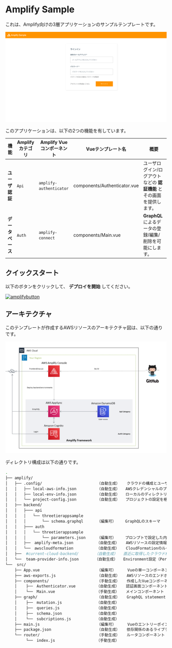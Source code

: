 # Amplify Sample

これは、Amplify向けの3層アプリケーションのサンプルテンプレートです。

![](/images/screenshot.gif)

このアプリケーションは、以下の2つの機能を有しています。

| 機能 | Amplifyカテゴリ | Amplify Vueコンポーネント | Vueテンプレート名 | 概要 | 
| --- | --- | --- | --- | --- |
| **ユーザ認証** | `Api` | `amplify-authenticator` | components/Authenticator.vue | ユーザログイン/ログアウトなどの **認証機能** とその画面を提供します。 |
| **データベース** | `Auth` | `amplify-connect` | components/Main.vue | **GraphQL** によるデータの登録/編集/削除を可能にします。 |

## クイックスタート

以下のボタンをクリックして、 **デプロイを開始** してください。

[![amplifybutton](https://oneclick.amplifyapp.com/button.svg)](https://console.aws.amazon.com/amplify/home#/deploy?repo=https://github.com/eijikominami/aws-amplify-samples)

## アーキテクチャ

このテンプレートが作成するAWSリソースのアーキテクチャ図は、以下の通りです。

![](/images/architecture.png)

ディレクトリ構成は以下の通りです。

```bash
.
├── amplify/
│   ├── .config/                        （自動生成）   クラウドの構成とユーザー設定を格納 (amplify init)
│   │   ├── local-aws-info.json         （自動生成）　　AWSクレデンシャルのプロファイル名を格納
│   │   ├── local-env-info.json         （自動生成）　　ローカルのディレクトリやIDEの設定を格納
│   │   └── project-config.json         （自動生成）　　プロジェクトの設定を格納       
│   ├── backend/
│   │   ├─── api
│   │   │   └── threetierappsample
│   │   │       └── schema.graphql      （編集可）    GraphQLのスキーマ
│   │   ├─── auth
│   │   │   └── threetierappsample
│   │   │       └── parameters.json     （編集可）    プロンプトで設定した内容を格納（amplify add auth）
│   │   ├──　amplify-meta.json          （自動生成）   AWSリソースの設定情報（Permission, Category）を格納, Gitリポジトリの管理対象外
│   │   └──　awscloudformation          （自動生成）   CloudFormationのルートスタック, Gitリポジトリの管理対象外   
│   ├──  #current-cloud-backend/       （自動生成）　　直近に取得したクラウド構成, Gitリポジトリの管理対象外
│   └──  team-provider-info.json       （自動生成）　　Environment設定（Permission, Category, CloudFormation Stack）を格納
└──  src/
    ├── App.vue                         （編集可）     Vueの単一コンポーネントファイル   
    ├── aws-exports.js                  （自動生成）   AWSリソースのエンドポイント等の情報を格納, Gitリポジトリの管理対象外 (amplify init)
    ├── components/                     （手動生成）   作成したVueコンポーネント
    │    ├──　Authenticator.vue         （自動生成）   認証画面コンポーネント
    │    └──　Main.vue                  （手動生成）   メインコンポーネント
    ├── graph/                          （自動生成）   GraphQL statement
    │    ├──　mutation.js               （自動生成）   
    │    ├──　queries.js                （自動生成）   
    │    ├──　schema.json               （自動生成）   
    │    └──　subcriptions.js           （自動生成）   
    ├── main.js                         （編集可）     Vueのエントリーポイント 
    ├── package.json                    （自動生成）   依存関係のあるライブラリの一覧
    └── router/                         （手動生成）   ルータコンポーネント
         └──　index.js                  （手動生成） 

```